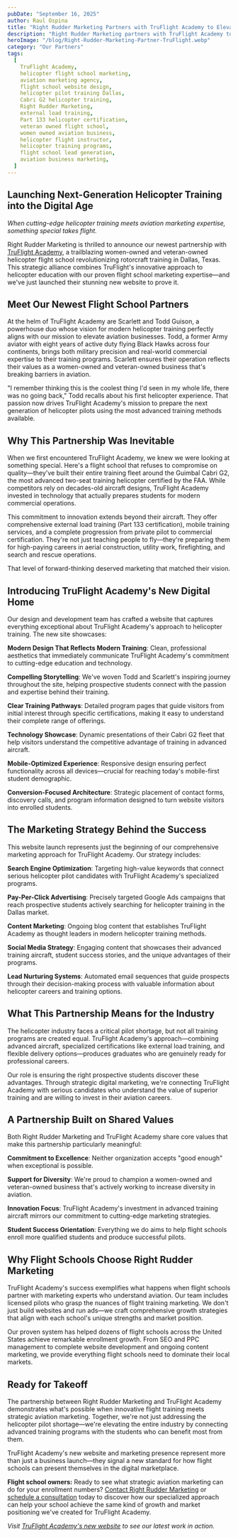 ```yaml
---
pubDate: "September 16, 2025"
author: Raul Ospina
title: "Right Rudder Marketing Partners with TruFlight Academy to Elevate Flight Training in Reno, Nevada"
description: "Right Rudder Marketing partners with TruFlight Academy to launch a cutting-edge website for Dallas's premier helicopter flight school. See how strategic aviation marketing drives enrollment growth."
heroImage: "/blog/Right-Rudder-Marketing-Partner-TruFlight.webp"
category: "Our Partners"
tags:
  [
    TruFlight Academy,
    helicopter flight school marketing,
    aviation marketing agency,
    flight school website design,
    helicopter pilot training Dallas,
    Cabri G2 helicopter training,
    Right Rudder Marketing,
    external load training,
    Part 133 helicopter certification,
    veteran owned flight school,
    women owned aviation business,
    helicopter flight instructor,
    helicopter training programs,
    flight school lead generation,
    aviation business marketing,
  ]
---
```


## Launching Next-Generation Helicopter Training into the Digital Age

_When cutting-edge helicopter training meets aviation marketing expertise, something special takes flight._

Right Rudder Marketing is thrilled to announce our newest partnership with [TruFlight Academy](https://www.truflightacademy.com), a trailblazing women-owned and veteran-owned helicopter flight school revolutionizing rotorcraft training in Dallas, Texas. This strategic alliance combines TruFlight's innovative approach to helicopter education with our proven flight school marketing expertise—and we've just launched their stunning new website to prove it.

## Meet Our Newest Flight School Partners

At the helm of TruFlight Academy are Scarlett and Todd Guison, a powerhouse duo whose vision for modern helicopter training perfectly aligns with our mission to elevate aviation businesses. Todd, a former Army aviator with eight years of active duty flying Black Hawks across four continents, brings both military precision and real-world commercial expertise to their training programs. Scarlett ensures their operation reflects their values as a women-owned and veteran-owned business that's breaking barriers in aviation.

"I remember thinking this is the coolest thing I'd seen in my whole life, there was no going back," Todd recalls about his first helicopter experience. That passion now drives TruFlight Academy's mission to prepare the next generation of helicopter pilots using the most advanced training methods available.

## Why This Partnership Was Inevitable

When we first encountered TruFlight Academy, we knew we were looking at something special. Here's a flight school that refuses to compromise on quality—they've built their entire training fleet around the Guimbal Cabri G2, the most advanced two-seat training helicopter certified by the FAA. While competitors rely on decades-old aircraft designs, TruFlight Academy invested in technology that actually prepares students for modern commercial operations.

This commitment to innovation extends beyond their aircraft. They offer comprehensive external load training (Part 133 certification), mobile training services, and a complete progression from private pilot to commercial certification. They're not just teaching people to fly—they're preparing them for high-paying careers in aerial construction, utility work, firefighting, and search and rescue operations.

That level of forward-thinking deserved marketing that matched their vision.

## Introducing TruFlight Academy's New Digital Home

Our design and development team has crafted a website that captures everything exceptional about TruFlight Academy's approach to helicopter training. The new site showcases:

**Modern Design That Reflects Modern Training**: Clean, professional aesthetics that immediately communicate TruFlight Academy's commitment to cutting-edge education and technology.

**Compelling Storytelling**: We've woven Todd and Scarlett's inspiring journey throughout the site, helping prospective students connect with the passion and expertise behind their training.

**Clear Training Pathways**: Detailed program pages that guide visitors from initial interest through specific certifications, making it easy to understand their complete range of offerings.

**Technology Showcase**: Dynamic presentations of their Cabri G2 fleet that help visitors understand the competitive advantage of training in advanced aircraft.

**Mobile-Optimized Experience**: Responsive design ensuring perfect functionality across all devices—crucial for reaching today's mobile-first student demographic.

**Conversion-Focused Architecture**: Strategic placement of contact forms, discovery calls, and program information designed to turn website visitors into enrolled students.

## The Marketing Strategy Behind the Success

This website launch represents just the beginning of our comprehensive marketing approach for TruFlight Academy. Our strategy includes:

**Search Engine Optimization**: Targeting high-value keywords that connect serious helicopter pilot candidates with TruFlight Academy's specialized programs.

**Pay-Per-Click Advertising**: Precisely targeted Google Ads campaigns that reach prospective students actively searching for helicopter training in the Dallas market.

**Content Marketing**: Ongoing blog content that establishes TruFlight Academy as thought leaders in modern helicopter training methods.

**Social Media Strategy**: Engaging content that showcases their advanced training aircraft, student success stories, and the unique advantages of their programs.

**Lead Nurturing Systems**: Automated email sequences that guide prospects through their decision-making process with valuable information about helicopter careers and training options.

## What This Partnership Means for the Industry

The helicopter industry faces a critical pilot shortage, but not all training programs are created equal. TruFlight Academy's approach—combining advanced aircraft, specialized certifications like external load training, and flexible delivery options—produces graduates who are genuinely ready for professional careers.

Our role is ensuring the right prospective students discover these advantages. Through strategic digital marketing, we're connecting TruFlight Academy with serious candidates who understand the value of superior training and are willing to invest in their aviation careers.

## A Partnership Built on Shared Values

Both Right Rudder Marketing and TruFlight Academy share core values that make this partnership particularly meaningful:

**Commitment to Excellence**: Neither organization accepts "good enough" when exceptional is possible.

**Support for Diversity**: We're proud to champion a women-owned and veteran-owned business that's actively working to increase diversity in aviation.

**Innovation Focus**: TruFlight Academy's investment in advanced training aircraft mirrors our commitment to cutting-edge marketing strategies.

**Student Success Orientation**: Everything we do aims to help flight schools enroll more qualified students and produce successful pilots.

## Why Flight Schools Choose Right Rudder Marketing

TruFlight Academy's success exemplifies what happens when flight schools partner with marketing experts who understand aviation. Our team includes licensed pilots who grasp the nuances of flight training marketing. We don't just build websites and run ads—we craft comprehensive growth strategies that align with each school's unique strengths and market position.

Our proven system has helped dozens of flight schools across the United States achieve remarkable enrollment growth. From SEO and PPC management to complete website development and ongoing content marketing, we provide everything flight schools need to dominate their local markets.

## Ready for Takeoff

The partnership between Right Rudder Marketing and TruFlight Academy demonstrates what's possible when innovative flight training meets strategic aviation marketing. Together, we're not just addressing the helicopter pilot shortage—we're elevating the entire industry by connecting advanced training programs with the students who can benefit most from them.

TruFlight Academy's new website and marketing presence represent more than just a business launch—they signal a new standard for how flight schools can present themselves in the digital marketplace.

**Flight school owners:** Ready to see what strategic aviation marketing can do for your enrollment numbers? [Contact Right Rudder Marketing](/contact) or [schedule a consultation](/schedule-call) today to discover how our specialized approach can help your school achieve the same kind of growth and market positioning we've created for TruFlight Academy.

_Visit [TruFlight Academy's new website](https://www.truflightacademy.com) to see our latest work in action._
